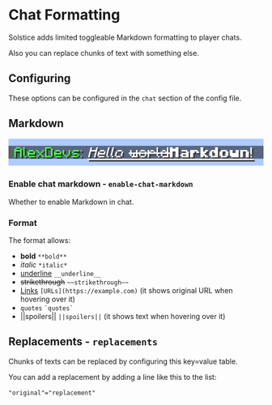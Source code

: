 # Chat Formatting

Solstice adds limited toggleable Markdown formatting to player chats.

Also you can replace chunks of text with something else.

## Configuring

These options can be configured in the `chat` section of the config file.

## Markdown

![Markdown](../assets/features/markdown.webp)

### Enable chat markdown - `enable-chat-markdown`

Whether to enable Markdown in chat.

### Format

The format allows:

- **bold** `**bold**`
- *italic* `*italic*`
- <u>underline</u> `__underline__`
- ~~strikethrough~~ `~~strikethrough~~`
- [Links](https://example.com) `[URLs](https://example.com)` (it shows original URL when hovering over it)
- `quotes` `` `quotes` ``
- ||spoilers|| `||spoilers||` (it shows text when hovering over it)

## Replacements - `replacements`

Chunks of texts can be replaced by configuring this key=value table.

You can add a replacement by adding a line like this to the list:

```hocon
"original"="replacement"
```
